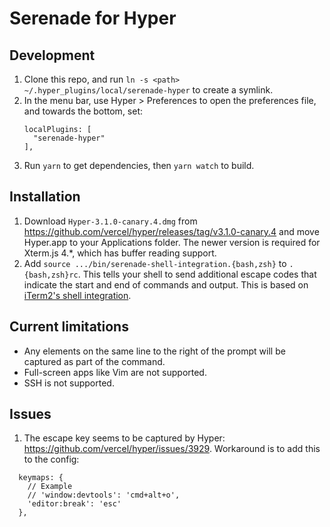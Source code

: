 # Serenade for Hyper

## Development

1. Clone this repo, and run `ln -s <path> ~/.hyper_plugins/local/serenade-hyper` to create a symlink.
1. In the menu bar, use Hyper > Preferences to open the preferences file, and towards the bottom, set:
   ```
   localPlugins: [
     "serenade-hyper"
   ],
   ```
1. Run `yarn` to get dependencies, then `yarn watch` to build.
   
## Installation

1. Download `Hyper-3.1.0-canary.4.dmg` from https://github.com/vercel/hyper/releases/tag/v3.1.0-canary.4 and move Hyper.app to your Applications folder. The newer version is required for Xterm.js 4.*, which has buffer reading support.
1. Add `source .../bin/serenade-shell-integration.{bash,zsh}` to `.{bash,zsh}rc`. This tells your shell to send additional escape codes that indicate the start and end of commands and output. This is based on [iTerm2's shell integration](https://iterm2.com/documentation-shell-integration.html).

## Current limitations

- Any elements on the same line to the right of the prompt will be captured as part of the command.
- Full-screen apps like Vim are not supported.
- SSH is not supported.

## Issues

1. The escape key seems to be captured by Hyper: https://github.com/vercel/hyper/issues/3929. Workaround is to add this to the config:

```
  keymaps: {
    // Example
    // 'window:devtools': 'cmd+alt+o',
    'editor:break': 'esc'
  },
```
